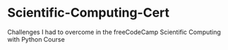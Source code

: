 # Scientific-Computing-Cert
Challenges I had to overcome in the freeCodeCamp Scientific Computing with Python Course
